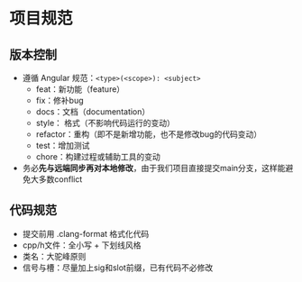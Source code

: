# 项目规范

## 版本控制

- 遵循 Angular 规范：``<type>(<scope>): <subject>``
  - feat：新功能（feature）
  - fix：修补bug
  - docs：文档（documentation）
  - style： 格式（不影响代码运行的变动）
  - refactor：重构（即不是新增功能，也不是修改bug的代码变动）
  - test：增加测试
  - chore：构建过程或辅助工具的变动
- 务必**先与远端同步再对本地修改**，由于我们项目直接提交main分支，这样能避免大多数conflict

## 代码规范

- 提交前用 .clang-format 格式化代码
- cpp/h文件：全小写 + 下划线风格
- 类名：大驼峰原则
- 信号与槽：尽量加上sig和slot前缀，已有代码不必修改

